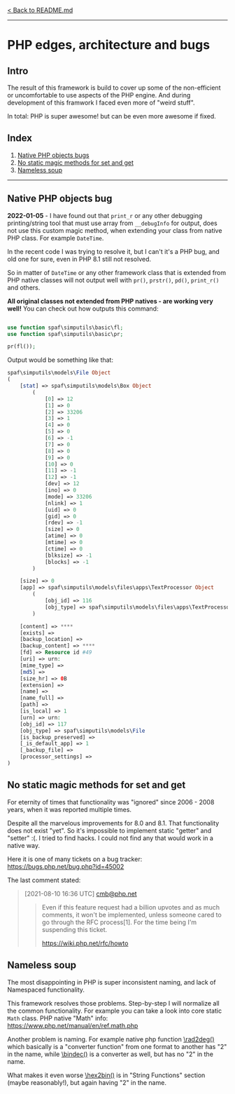 [< Back to README.md](../README.md)

----

# PHP edges, architecture and bugs

## Intro
The result of this framework is build to cover up some of the non-efficient or 
uncomfortable to use aspects of the PHP engine. And during development of this framwork
I faced even more of "weird stuff".

In total: PHP is super awesome! but can be even more awesome if fixed.


## Index

 1. [Native PHP objects bugs](#Native-PHP-objects-bugs)
 2. [No static magic methods for set and get](#No-static-magic-methods-for-set-and-get)
 3. [Nameless soup](#Nameless-soup)


----


## Native PHP objects bug

**2022-01-05** - I have found out that `print_r` or any other debugging printing/string tool
that must use array from `__debugInfo` for output, does not use this custom magic method,
when extending your class from native PHP class. For example `DateTime`.

In the recent code I was trying to resolve it, but I can't it's a PHP bug, and old one for sure,
even in PHP 8.1 still not resolved. 

So in matter of `DateTime` or any other framework class that is extended from PHP native
classes will not output well with `pr()`, `prstr()`, `pd()`, `print_r()` and others.

**All original classes not extended from PHP natives - are working very well!**
You can check out how outputs this command:

```php

use function spaf\simputils\basic\fl;
use function spaf\simputils\basic\pr;

pr(fl());


```

Output would be something like that:
```php
spaf\simputils\models\File Object
(
    [stat] => spaf\simputils\models\Box Object
        (
            [0] => 12
            [1] => 0
            [2] => 33206
            [3] => 1
            [4] => 0
            [5] => 0
            [6] => -1
            [7] => 0
            [8] => 0
            [9] => 0
            [10] => 0
            [11] => -1
            [12] => -1
            [dev] => 12
            [ino] => 0
            [mode] => 33206
            [nlink] => 1
            [uid] => 0
            [gid] => 0
            [rdev] => -1
            [size] => 0
            [atime] => 0
            [mtime] => 0
            [ctime] => 0
            [blksize] => -1
            [blocks] => -1
        )

    [size] => 0
    [app] => spaf\simputils\models\files\apps\TextProcessor Object
        (
            [obj_id] => 116
            [obj_type] => spaf\simputils\models\files\apps\TextProcessor
        )

    [content] => ****
    [exists] => 
    [backup_location] => 
    [backup_content] => ****
    [fd] => Resource id #49
    [uri] => urn:
    [mime_type] => 
    [md5] => 
    [size_hr] => 0B
    [extension] => 
    [name] => 
    [name_full] => 
    [path] => 
    [is_local] => 1
    [urn] => urn:
    [obj_id] => 117
    [obj_type] => spaf\simputils\models\File
    [is_backup_preserved] => 
    [_is_default_app] => 1
    [_backup_file] => 
    [processor_settings] => 
)

```

## No static magic methods for set and get

For eternity of times that functionality was "ignored" since 2006 - 2008 years, when it was
reported multiple times.

Despite all the marvelous improvements for 8.0 and 8.1. That functionality does not exist "yet".
So it's impossible to implement static "getter" and "setter" :(. I tried to find hacks.
I could not find any that would work in a native way.


Here it is one of many tickets on a bug tracker: https://bugs.php.net/bug.php?id=45002

The last comment stated:

>[2021-08-10 16:36 UTC] cmb@php.net
>> Even if this feature request had a billion upvotes and as much
>> comments, it won't be implemented, unless someone cared to go
>> through the RFC process[1].  For the time being I'm suspending
>> this ticket.
>>
>> https://wiki.php.net/rfc/howto


## Nameless soup
The most disappointing in PHP is super inconsistent naming,
and lack of Namespaced functionality.

This framework resolves those problems.
Step-by-step I will normalize all the common functionality. For example you can take 
a look into core static `Math` class.
PHP native "Math" info: https://www.php.net/manual/en/ref.math.php

Another problem is naming. For example native php function 
[\rad2deg()](https://www.php.net/manual/en/function.rad2deg.php) which basically
is a "converter function" from one format to another has "2" in the name, 
while [\bindec()](https://www.php.net/manual/en/function.bindec.php) is a converter as well, 
but has no "2" in the name.

What makes it even worse [\hex2bin()](https://www.php.net/manual/en/function.hex2bin.php)
is in "String Functions" section (maybe reasonably!), but again having "2" in the name.
